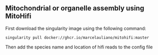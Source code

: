 ## Mitochondrial or organelle assembly using MitoHifi

First download the singularity image using the following command:

`singularity pull docker://ghcr.io/marcelauliano/mitohifi:master`

Then add the species name and location of hifi reads to the config file
